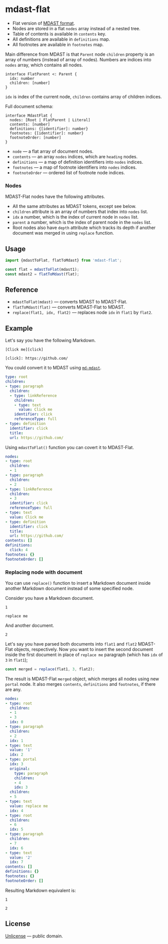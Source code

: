 # mdast-flat

- Flat version of [MDAST format](https://github.com/syntax-tree/mdast).
- Nodes are stored in a flat `nodes` array instead of a nested tree.
- Table of contents is available in `contents` key.
- All definitions are available in `definitions` map.
- All footnotes are available in `footnotes` map.

Main difference from MDAST is that `Parent` node `children` property is an
array of numbers (instead of array of nodes). Numbers are indices into `nodes`
array, which contains all nodes.

```idl
interface FlatParent <: Parent {
  idx: number
  children: [number]
}
```

`idx` is index of the current node, `children` contains array of children indices.

Full document schema:

```idl
interface MdastFlat {
  nodes: [Root | FlatParent | Literal]
  contents: [number]
  definitions: {[identifier]: number}
  footnotes: {[identifier]: number}
  footnoteOrder: [number]
}
```

- `node` &mdash; a flat array of document nodes.
- `contents` &mdash; an array `nodes` indices, which are `heading` nodes.
- `definitions` &mdash; a map of definition identifiers into `nodes` indices.
- `footnotes` &mdash; a map of footnote identifiers into `nodes` indices.
- `footnoteOrder` &mdash; ordered list of footnote node indices.


### Nodes

MDAST-Flat nodes have the following attributes.

- All the same attributes as MDAST tokens, except see below.
- `children` attribute is an array of numbers that index into `nodes` list.
- `idx` a number, which is the index of current node in `nodes` list.
- `parent` a number, which is the index of parent node in the `nodes` list.
- Root nodes also have `depth` attribute which tracks
  its depth if another document was merged in using `replace` function.

## Usage

```js
import {mdastToFlat, flatToMdast} from 'mdast-flat';

const flat = mdastToFlat(mdast1);
const mdast2 = flatToMdast(flat);
```


## Reference

- `mdastToFlat(mdast)` &mdash; converts MDAST to MDAST-Flat.
- `flatToMdast(flat)` &mdash; converts MDAST-Flat to MDAST.
- `replace(flat1, idx, flat2)` &mdash; replaces node `idx` in `flat1` by `flat2`.


## Example

Let's say you have the following Markdown.

    [Click me][click]

    [click]: https://github.com/

You could convert it to MDAST using [`md-mdast`](https://github.com/streamich/md-mdast).

```yml
type: root
children:
- type: paragraph
  children:
  - type: linkReference
    children:
    - type: text
      value: Click me
    identifier: click
    referenceType: full
- type: definition
  identifier: click
  title:
  url: https://github.com/
```

Using `mdastToFlat()` function you can covert it to MDAST-Flat.

```yml
nodes:
- type: root
  children:
  - 1
- type: paragraph
  children:
  - 2
- type: linkReference
  children:
  - 3
  identifier: click
  referenceType: full
- type: text
  value: Click me
- type: definition
  identifier: click
  title:
  url: https://github.com/
contents: []
definitions:
  click: 4
footnotes: {}
footnoteOrder: []
```

### Replacing node with document

You can use `replace()` function to insert a Markdown document inside another Markdown
document instead of some specified node.

Consider you have a Markdown document.

    1

    replace me

And another document.

    2

Let's say you have parsed both documents into `flat1` and `flat2` MDAST-Flat objects, respectively.
Now you want to insert the second document inside the first document in place of `replace me`
paragraph (which has `idx` of `3` in `flat1`);

```js
const merged = replace(flat1, 3, flat2);
```

The result is MDAST-Flat `merged` object, which merges all nodes using new `portal` node. It also
merges `contents`, `definitions` and `footnotes`, if there are any.

```yml
nodes:
- type: root
  children:
  - 1
  - 3
  idx: 0
- type: paragraph
  children:
  - 2
  idx: 1
- type: text
  value: '1'
  idx: 2
- type: portal
  idx: 3
  original:
    type: paragraph
    children:
    - 4
    idx: 3
  children:
  - 5
- type: text
  value: replace me
  idx: 4
- type: root
  children:
  - 6
  idx: 5
- type: paragraph
  children:
  - 7
  idx: 6
- type: text
  value: '2'
  idx: 7
contents: []
definitions: {}
footnotes: {}
footnoteOrder: []
```

Resulting Markdown equivalent is:

    1

    2


## License

[Unlicense](LICENSE) &mdash; public domain.
